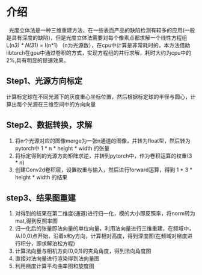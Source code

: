 <!--
 * @Descripttion: 
 * @version: 
 * @Author: SJL
 * @Date: 2024-07-17 08:57:17
 * @LastEditors: SJL
 * @LastEditTime: 2024-12-25 16:46:32
-->
# 介绍

 &ensp;光度立体法是一种三维重建方法，在一些表面产品的缺陷检测有较多的应用(一般是具有深度的缺陷)，但是光度立体法需要对每个像素点都求解一个线性方程组 L(n*3) * N(3*1) = I(n*1) （n为光源数），在cpu中计算是非常耗时的，本方法借助libtorch在gpu中通过卷积的方式，实现方程组的并行求解，耗时大约为cpu中的2%,具有明显的提速效果。 

## Step1、光源方向标定
计算标定球在不同光源下的灰度重心坐标位置，然后根据标定球的半径与圆心，计算出每个光源在三维空间中的方向向量
## Step2、数据转换，求解
1. 将n个光源对应的图像merge为一张n通道的图像，并转为float型，然后转为pytorch中 1 * n * height * width 的张量
2. 将标定得到的光源方向矩阵求逆，并转到pytorch中，作为卷积运算的权重(3 * n)
3. 创建Conv2d卷积层，设置权重与输入，然后进行forward运算，得到 1 * 3 * height * width 的结果
## step3、结果图重建
1. 对得到的结果在第二维度(通道)进行归一化，模的大小即反照率，将norm转为mat,得到反照率图
2. 归一化后的张量即法向量的单位向量，利用法向量进行三维重建，在频域中，从(0,0)点开始，沿着x和y方向，计算相对高度，得到深度图(在频域对梯度进行积分，即求解泊松方程)
3. 计算法向量与相机方向(0,0,1)的夹角角度，得到法向角度图
4. 直接对法向量进行渲染得到法向量图
5. 利用梯度计算平均曲率图和旋度图
